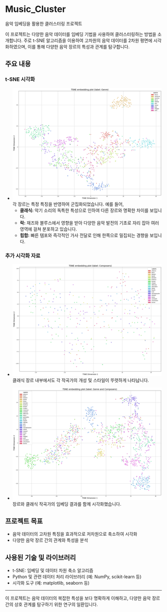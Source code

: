 # Music_Cluster
음악 임베딩을 활용한 클러스터링 프로젝트

이 프로젝트는 다양한 음악 데이터를 임베딩 기법을 사용하여 클러스터링하는 방법을 소개합니다. 주로 t-SNE 알고리즘을 이용하여 고차원의 음악 데이터를 2차원 평면에 시각화하였으며, 이를 통해 다양한 음악 장르의 특성과 관계를 탐구합니다.

## 주요 내용

### t-SNE 시각화
- ![장르 분포 이미지](img/Genre.png)  
  각 장르는 특정 특징을 반영하여 군집화되었습니다. 예를 들어,  
  - **클래식:** 악기 소리의 독특한 특성으로 인하여 다른 장르와 명확한 차이를 보입니다.  
  - **락:** 재즈와 블루스에서 영향을 받아 다양한 음악 발전의 기초로 자리 잡아 여러 영역에 걸쳐 분포하고 있습니다.  
  - **힙합:** 빠른 템포와 즉각적인 가사 전달로 인해 한쪽으로 밀집되는 경향을 보입니다.

### 추가 시각화 자료
- ![작곡가 분포 이미지](img/Composers.png)  
  클래식 장르 내부에서도 각 작곡가의 개성 및 스타일이 뚜렷하게 나타납니다.
  
- ![장르와 작곡가 임베딩 이미지](img/Genre%20and%20Composers.png)  
  장르와 클래식 작곡가의 임베딩 결과를 함께 시각화했습니다.

## 프로젝트 목표
- 음악 데이터의 고차원 특징을 효과적으로 저차원으로 축소하여 시각화
- 다양한 음악 장르 간의 관계와 특성을 분석

## 사용된 기술 및 라이브러리
- t-SNE: 임베딩 및 데이터 차원 축소 알고리즘
- Python 및 관련 데이터 처리 라이브러리 (예: NumPy, scikit-learn 등)
- 시각화 도구 (예: matplotlib, seaborn 등)

---

이 프로젝트는 음악 데이터의 복잡한 특성을 보다 명확하게 이해하고, 다양한 음악 장르 간의 상호 관계를 탐구하기 위한 연구의 일환입니다.